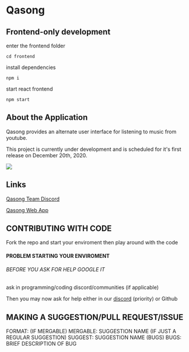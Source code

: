 # Qasong

## Frontend-only development

enter the frontend folder

`cd frontend`

install dependencies 

`npm i`

start react frontend

`npm start`

## About the Application

Qasong provides an alternate user interface for listening to music from youtube.

This project is currently under development and is scheduled for it's first release on December 20th, 2020.

![](https://github.com/IanWalston/qasong/blob/master/qasong2.jpg)
## Links

[Qasong Team Discord](https://discord.gg/b2gEwT8)


[Qasong Web App](https://qasong.com)



## CONTRIBUTING WITH CODE
Fork the repo
and start your enviroment then play around with the code

#### PROBLEM STARTING YOUR ENVIROMENT
###### BEFORE YOU ASK FOR HELP GOOGLE IT 
ask in programming/coding discord/communities (if applicable)

Then you may now ask for help either in our [discord](https://discord.gg/b2gEwT8) (priority) or Github
## MAKING A SUGGESTION/PULL REQUEST/ISSUE
FORMAT: (IF MERGABLE) MERGABLE: SUGGESTION NAME
        (IF JUST A REGULAR SUGGESTION) SUGGEST: SUGGESTION NAME
        (BUGS) BUGS: BRIEF DESCRIPTION OF BUG

